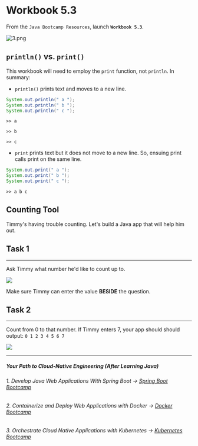 # Workbook 5.3

From the `Java Bootcamp Resources`, launch **`Workbook 5.3`**.

![3.png](https://img-c.udemycdn.com/redactor/raw/article_lecture/2025-01-04_02-52-56-bea1b51f02bee503d51c3360778be3a0.png)

## `println()` vs. `print()`

This workbook will need to employ the `print` function, not `println`. In summary:

 - `println()` prints text and moves to a new line.

```java
System.out.println(" a ");
System.out.println(" b ");
System.out.println(" c ");
```

`>> a`

`>> b`

`>> c`

- `print` prints text but it does not move to a new line. So, ensuing print calls print on the same line.

```java
System.out.print(" a ");
System.out.print(" b ");
System.out.print(" c ");
```

`>> a b c`

Counting Tool
-------------

Timmy's having trouble counting. Let's build a Java app that will help him out.

## Task 1
------

Ask Timmy what number he'd like to count up to.

![](https://img-c.udemycdn.com/redactor/raw/article_lecture/2025-01-04_02-52-56-78b983142471113b8a2b68aa6942e39a.png)

Make sure Timmy can enter the value **BESIDE** the question.

## Task 2
------

Count from 0 to that number. If Timmy enters 7, your app should should output: `0 1 2 3 4 5 6 7`

![](https://img-c.udemycdn.com/redactor/raw/article_lecture/2025-01-04_02-52-56-7574d53475c33cb9bce963163689e323.gif)

----------
##### Your Path to Cloud-Native Engineering (After Learning Java)
###### 1. Develop Java Web Applications With Spring Boot → [Spring Boot Bootcamp](https://www.udemy.com/course/the-complete-spring-boot-development-bootcamp/?couponCode=SPRING_BOOTCAMP)
###### 2. Containerize and Deploy Web Applications with Docker → [Docker Bootcamp](https://www.udemy.com/course/docker-bootcamp-conquer-docker-with-real-world-projects/?couponCode=DOCKER_BOOTCAMP)
###### 3. Orchestrate Cloud Native Applications with Kubernetes → [Kubernetes Bootcamp](https://kubernetestraining.io/)
